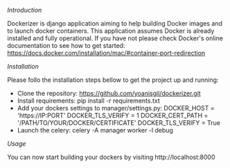 *Introduction*

Dockerizer is django application aiming to help building Docker images and to launch docker containers.
This application assumes Docker is already installed and fully operational. If you have not please check
Docker's online documentation to see how to get started: https://docs.docker.com/installation/mac/#container-port-redirection


*Installation*

Please follo the installation steps bellow to get the project up and running:

* Clone the repository: https://github.com/yoanisgil/dockerizer.git 
* Install requirements: pip install -r requirements.txt
* Add your dockers settings to manager/settings.py:
    DOCKER_HOST = 'https://IP:PORT'
    DOCKER_TLS_VERIFY = 1
    DOCKER_CERT_PATH = '/PATH/TO/YOUR/DOCKER/CERTIFICATE'
    DOCKER_TLS_VERIFY = True 
* Launch the celery: celery -A manager worker -l debug

*Usage*

You can now start building your dockers by visiting http://localhost:8000

